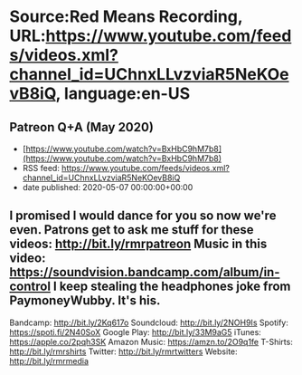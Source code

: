 # Source:Red Means Recording, URL:https://www.youtube.com/feeds/videos.xml?channel_id=UChnxLLvzviaR5NeKOevB8iQ, language:en-US

## Patreon Q+A (May 2020)
 - [https://www.youtube.com/watch?v=BxHbC9hM7b8](https://www.youtube.com/watch?v=BxHbC9hM7b8)
 - RSS feed: https://www.youtube.com/feeds/videos.xml?channel_id=UChnxLLvzviaR5NeKOevB8iQ
 - date published: 2020-05-07 00:00:00+00:00

I promised I would dance for you so now we're even.
Patrons get to ask me stuff for these videos: http://bit.ly/rmrpatreon
Music in this video: https://soundvision.bandcamp.com/album/in-control
I keep stealing the headphones joke from PaymoneyWubby. It's his.
------------------------------------
Bandcamp: http://bit.ly/2Kq617o
Soundcloud: http://bit.ly/2NOH9Is
Spotify: https://spoti.fi/2N40SoX
Google Play: http://bit.ly/33M9aG5
iTunes: https://apple.co/2pqh3SK
Amazon Music: https://amzn.to/2O9q1fe
T-Shirts: http://bit.ly/rmrshirts
Twitter: http://bit.ly/rmrtwitters
Website: http://bit.ly/rmrmedia

